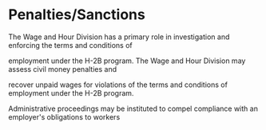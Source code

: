 # Penalties/Sanctions

The Wage and Hour Division has a primary role in investigation and enforcing the terms and conditions of

employment under the H-2B program. The Wage and Hour Division may assess civil money penalties and

recover unpaid wages for violations of the terms and conditions of employment under the H-2B program.

Administrative proceedings may be instituted to compel compliance with an employer's obligations to workers